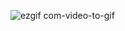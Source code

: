 ![ezgif com-video-to-gif](https://user-images.githubusercontent.com/122309255/223873149-4a44ff10-5c3a-42df-be32-be0a4a1008a9.gif)
